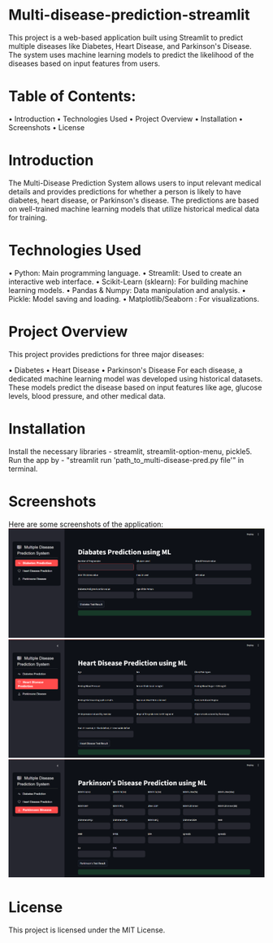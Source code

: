 # Multi-disease-prediction-streamlit

This project is a web-based application built using Streamlit to predict multiple diseases like Diabetes, Heart Disease, and Parkinson's Disease. The system uses machine learning models to predict the likelihood of the diseases based on input features from users.

# Table of Contents:
• Introduction
• Technologies Used
• Project Overview
• Installation
• Screenshots
• License

# Introduction
The Multi-Disease Prediction System allows users to input relevant medical details and provides predictions for whether a person is likely to have diabetes, heart disease, or Parkinson's disease. The predictions are based on well-trained machine learning models that utilize historical medical data for training.

# Technologies Used
• Python: Main programming language.
• Streamlit: Used to create an interactive web interface.
• Scikit-Learn (sklearn): For building machine learning models.
• Pandas & Numpy: Data manipulation and analysis.
• Pickle: Model saving and loading.
• Matplotlib/Seaborn : For visualizations.

# Project Overview
This project provides predictions for three major diseases:

• Diabetes
• Heart Disease
• Parkinson's Disease
For each disease, a dedicated machine learning model was developed using historical datasets. These models predict the disease based on input features like age, glucose levels, blood pressure, and other medical data.

# Installation
Install the necessary libraries - streamlit, streamlit-option-menu, pickle5.
Run the app by - "streamlit run 'path_to_multi-disease-pred.py file'" in terminal.

# Screenshots
Here are some screenshots of the application:
![Diabetes Prediction](screenshots/Screenshot%202024-10-05%20151607.png)
![Heart Disease Prediction](screenshots/Screenshot%202024-10-05%20151627.png)
![Parkinsons Prediction](screenshots/Screenshot%202024-10-05%20151658.png)

# License
This project is licensed under the MIT License.
